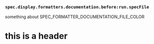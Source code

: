 ### `spec.display.formatters.documentation.before:run.specFile`

something about SPEC_FORMATTER_DOCUMENTATION_FILE_COLOR

# this is a header

